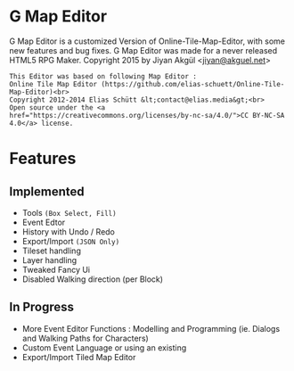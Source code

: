 # G Map Editor
G Map Editor is a customized Version of Online-Tile-Map-Editor, with some new features and bug fixes.
G Map Editor was made for a never released HTML5 RPG Maker.
Copyright 2015 by Jiyan Akgül &lt;jiyan@akguel.net&gt;
	
	This Editor was based on following Map Editor :
	Online Tile Map Editor (https://github.com/elias-schuett/Online-Tile-Map-Editor)<br>
	Copyright 2012-2014 Elias Schütt &lt;contact@elias.media&gt;<br>
	Open source under the <a href="https://creativecommons.org/licenses/by-nc-sa/4.0/">CC BY-NC-SA 4.0</a> license.

# Features

## Implemented

  * Tools `(Box Select, Fill)`
  * Event Edtor 
  * History with Undo / Redo
  * Export/Import `(JSON Only)`
  * Tileset handling
  * Layer handling
  * Tweaked Fancy Ui
  * Disabled Walking direction (per Block) 

## In Progress
 
  * More Event Editor Functions : Modelling and Programming (ie. Dialogs and Walking Paths for Characters)
  * Custom Event Language or using an existing
  * Export/Import Tiled Map Editor
